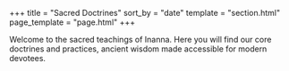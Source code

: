 +++
title = "Sacred Doctrines"
sort_by = "date"
template = "section.html"
page_template = "page.html"
+++

Welcome to the sacred teachings of Inanna. Here you will find our core doctrines and practices, ancient wisdom made accessible for modern devotees. 